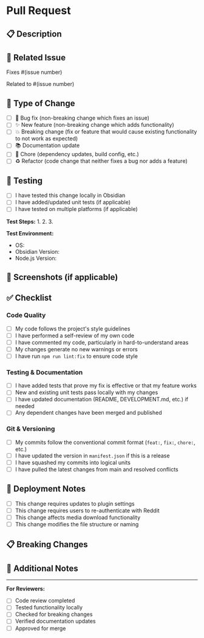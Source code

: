 # Pull Request

## 📋 Description
<!-- Provide a brief description of the changes in this PR -->

## 🔗 Related Issue
<!-- If this PR addresses an issue, link it here -->
Fixes #(issue number)
<!-- OR -->
Related to #(issue number)

## 📝 Type of Change
<!-- Mark the relevant option with an "x" -->
- [ ] 🐛 Bug fix (non-breaking change which fixes an issue)
- [ ] ✨ New feature (non-breaking change which adds functionality)
- [ ] 💥 Breaking change (fix or feature that would cause existing functionality to not work as expected)
- [ ] 📚 Documentation update
- [ ] 🔧 Chore (dependency updates, build config, etc.)
- [ ] ♻️ Refactor (code change that neither fixes a bug nor adds a feature)

## 🧪 Testing
<!-- Describe the testing you've performed -->
- [ ] I have tested this change locally in Obsidian
- [ ] I have added/updated unit tests (if applicable)
- [ ] I have tested on multiple platforms (if applicable)

**Test Steps:**
1. 
2. 
3. 

**Test Environment:**
- OS: 
- Obsidian Version: 
- Node.js Version: 

## 📸 Screenshots (if applicable)
<!-- Add screenshots to help explain your changes -->

## ✅ Checklist
<!-- Mark completed items with an "x" -->

### Code Quality
- [ ] My code follows the project's style guidelines
- [ ] I have performed a self-review of my own code
- [ ] I have commented my code, particularly in hard-to-understand areas
- [ ] My changes generate no new warnings or errors
- [ ] I have run `npm run lint:fix` to ensure code style

### Testing & Documentation  
- [ ] I have added tests that prove my fix is effective or that my feature works
- [ ] New and existing unit tests pass locally with my changes
- [ ] I have updated documentation (README, DEVELOPMENT.md, etc.) if needed
- [ ] Any dependent changes have been merged and published

### Git & Versioning
- [ ] My commits follow the conventional commit format (`feat:`, `fix:`, `chore:`, etc.)
- [ ] I have updated the version in `manifest.json` if this is a release
- [ ] I have squashed my commits into logical units
- [ ] I have pulled the latest changes from main and resolved conflicts

## 🚀 Deployment Notes
<!-- Any special deployment considerations -->
- [ ] This change requires updates to plugin settings
- [ ] This change requires users to re-authenticate with Reddit
- [ ] This change affects media download functionality
- [ ] This change modifies the file structure or naming

## 📋 Breaking Changes
<!-- If this is a breaking change, describe what breaks and how to migrate -->

## 💭 Additional Notes
<!-- Any other information that would be helpful for reviewers -->

---

**For Reviewers:**
- [ ] Code review completed
- [ ] Tested functionality locally  
- [ ] Checked for breaking changes
- [ ] Verified documentation updates
- [ ] Approved for merge